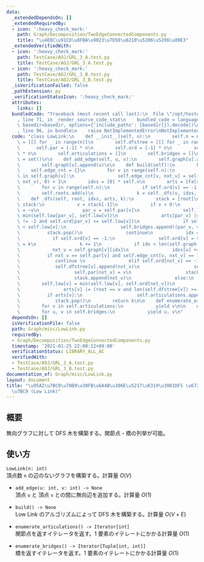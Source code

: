 ```yaml
---
data:
  _extendedDependsOn: []
  _extendedRequiredBy:
  - icon: ':heavy_check_mark:'
    path: Graph/Decomposition/TwoEdgeConnectedComponents.py
    title: "\u4E8C\u91CD\u8FBA\u9023\u7D50\u6210\u5206\u5206\u89E3"
  _extendedVerifiedWith:
  - icon: ':heavy_check_mark:'
    path: TestCase/AOJ/GRL_3_A.test.py
    title: TestCase/AOJ/GRL_3_A.test.py
  - icon: ':heavy_check_mark:'
    path: TestCase/AOJ/GRL_3_B.test.py
    title: TestCase/AOJ/GRL_3_B.test.py
  _isVerificationFailed: false
  _pathExtension: py
  _verificationStatusIcon: ':heavy_check_mark:'
  attributes:
    links: []
  bundledCode: "Traceback (most recent call last):\n  File \"/opt/hostedtoolcache/Python/3.10.6/x64/lib/python3.10/site-packages/onlinejudge_verify/documentation/build.py\"\
    , line 71, in _render_source_code_stat\n    bundled_code = language.bundle(stat.path,\
    \ basedir=basedir, options={'include_paths': [basedir]}).decode()\n  File \"/opt/hostedtoolcache/Python/3.10.6/x64/lib/python3.10/site-packages/onlinejudge_verify/languages/python.py\"\
    , line 96, in bundle\n    raise NotImplementedError\nNotImplementedError\n"
  code: "class LowLink:\n    def __init__(self, n):\n        self.n = n\n        self.graph\
    \ = [[] for _ in range(n)]\n        self.dfstree = [[] for _ in range(n)]\n  \
    \      self.par = [-1] * n\n        self.ord = [-1] * n\n        self.low = [-1]\
    \ * n\n        self.articulations = []\n        self.bridges = []\n        self.roots\
    \ = set()\n\n    def add_edge(self, u, v):\n        self.graph[u].append(v)\n\
    \        self.graph[v].append(u)\n\n    def build(self):\n        k = 0\n    \
    \    self.edge_cnt = {}\n        for v in range(self.n):\n            for nxt_v\
    \ in self.graph[v]:\n                self.edge_cnt[v, nxt_v] = self.edge_cnt.get((v,\
    \ nxt_v), 0) + 1\n        idxs = [0] * self.n\n        arts = [False] * self.n\n\
    \        for v in range(self.n):\n            if self.ord[v] == -1:\n        \
    \        self.roots.add(v)\n                k = self._dfs(v, idxs, arts, k)\n\n\
    \    def _dfs(self, root, idxs, arts, k):\n        stack = [root]\n        while\
    \ stack:\n            v = stack[-1]\n            if v < 0:\n                v\
    \ = ~v\n                par_v = self.par[v]\n                self.low[par_v] =\
    \ min(self.low[par_v], self.low[v])\n                arts[par_v] |= (self.par[par_v]\
    \ != -1 and self.ord[par_v] <= self.low[v])\n                if self.ord[par_v]\
    \ < self.low[v]:\n                    self.bridges.append((par_v, v))\n      \
    \          stack.pop()\n                continue\n            idx = idxs[v]\n\
    \            if self.ord[v] == -1:\n                self.ord[v] = self.low[v]\
    \ = k\n                k += 1\n            if idx < len(self.graph[v]):\n    \
    \            nxt_v = self.graph[v][idx]\n                idxs[v] += 1\n      \
    \          if nxt_v == self.par[v] and self.edge_cnt[v, nxt_v] == 1:\n       \
    \             continue \n                elif self.ord[nxt_v] == -1:\n       \
    \             self.dfstree[v].append(nxt_v)\n                    self.dfstree[nxt_v].append(v)\n\
    \                    self.par[nxt_v] = v\n                    stack.append(~nxt_v)\n\
    \                    stack.append(nxt_v)\n                else:\n            \
    \        self.low[v] = min(self.low[v], self.ord[nxt_v])\n            else:\n\
    \                arts[v] |= (root == v and len(self.dfstree[v]) >= 2)\n      \
    \          if arts[v]:\n                    self.articulations.append(v)\n   \
    \             stack.pop()\n        return k\n\n    def enumerate_articulations(self):\n\
    \        for v in self.articulations:\n            yield v\n\n    def enumerate_bridges(self):\n\
    \        for u, v in self.bridges:\n            yield u, v\n"
  dependsOn: []
  isVerificationFile: false
  path: Graph/misc/LowLink.py
  requiredBy:
  - Graph/Decomposition/TwoEdgeConnectedComponents.py
  timestamp: '2021-01-25 22:00:12+09:00'
  verificationStatus: LIBRARY_ALL_AC
  verifiedWith:
  - TestCase/AOJ/GRL_3_A.test.py
  - TestCase/AOJ/GRL_3_B.test.py
documentation_of: Graph/misc/LowLink.py
layout: document
title: "\u95A2\u7BC0\u70B9\u30FB\u6A4B\u306E\u5217\u6319\u3001DFS \u6728\u306E\u69CB\
  \u7BC9 (Low Link)"
---
```


## 概要
無向グラフに対して DFS 木を構築する。関節点・橋の列挙が可能。

## 使い方
`LowLink(n: int)`  
頂点数 `n` の辺のないグラフを構築する。計算量 $O(V)$

- `add_edge(u: int, v: int) -> None`  
頂点 `u` と 頂点 `v` との間に無向辺を追加する。計算量 $O(1)$

- `build() -> None`  
Low Link のアルゴリズムによって DFS 木を構築する。計算量 $O(V + E)$

- `enumerate_articulations() -> Iterator[int]`  
関節点を返すイテレータを返す。1 要素のイテレートにかかる計算量 $O(1)$

- `enumerate_bridges() -> Iterator[Tuple[int, int]]`  
橋を返すイテレータを返す。1 要素のイテレートにかかる計算量 $O(1)$
